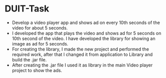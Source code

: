 # DUIT-Task 
- Develop a video player app and shows ad on every 10th seconds of the video for about 5 seconds.
- I developed the app that plays the video and shows ad for 5 seconds on 10th second of the video. I have developed the library for showing an image as ad for 5 seconds. 
- For creating the library, I made the new project and performed the required work, after that I changed it from application to Library and build the .jar file. 
- After creating the .jar file I used it as library in the main Video player project to show the ads.
